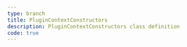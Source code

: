 ```yaml
---
type: branch
title: PluginContextConstructors
description: PluginContextConstructors class definition
code: true
---
```

